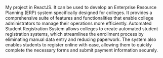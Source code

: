 My project in ReactJS. 
It can be used to develop an Enterprise Resource Planning (ERP) system specifically designed for colleges. It provides a comprehensive suite of features and functionalities that enable college administrators to manage their operations more efficiently. 
Automated Student Registration System allows colleges to create automated student registration systems, which streamlines the enrollment process by eliminating manual data entry and reducing paperwork. The system also enables students to register online with ease, allowing them to quickly complete the necessary forms and submit payment information securely. 
